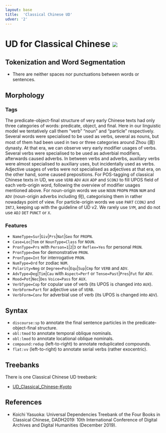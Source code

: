 ```yaml
---
layout: base
title:  'Classical Chinese UD'
udver: '2'
---
```

# UD for Classical Chinese <span class="flagspan"><img class="flag" src="../../flags/svg/LZH.svg" /></span>

## Tokenization and Word Segmentation

* There are neither spaces nor punctuations between words or sentences.

## Morphology

### Tags

The predicate-object-final structure of very early Chinese texts had only three categories of words: predicate, object, and final. Here in our linguistic model we tentatively call them “verb” “noun” and “particle” respectively. Several words were specialised to be used as verbs, several as nouns, but most of them had been used in two or three categories around Zhou (周) dynasty.
At that era, we can observe very early modifier usages of verbs. Several verbs were specialised to be used as adverbial modifiers, afterwards caused adverbs. In between verbs and adverbs, auxiliary verbs were almost specialised to auxiliary uses, but incidentally used as verbs. Adjective usages of verbs were not specialised as adjectives at that era, on the other hand, some caused prepositions.
For POS-tagging of classical Chinese texts in UD, we use `VERB` `ADV` `AUX` `ADP` and `SCONJ` to fill UPOS field of each verb-origin word, following the overview of modifier usages mentioned above. For noun-origin words we use `NOUN` `PROPN` `PRON` `NUM` and `ADV` (noun-origin adverbs including 何), categorising them in rather nowadays point of view. For particle-origin words we use `PART` `CCONJ` and `INTJ`, keeping up with the guideline of UD v2. We rarely use `SYM`, and do not use `ADJ` `DET` `PUNCT` or `X`.

### Features

* `NameType=Sur`|`Giv`|`Prs`|`Nat`|`Geo` for `PROPN`.
* `Case=Loc`|`Tem` or `NounType=Class` for `NOUN`.
* `PronType=Prs` with `Person=1`|`2`|`3` or `Reflex=Yes` for personal `PRON`.
* `PronType=Dem` for demonstrative `PRON`.
* `PronType=Int` for interrogative `PRON`.
* `NumType=Ord` for zodiac `NUM`.
* `Polarity=Neg` or `Degree=Pos`|`Equ`|`Sup`|`Cmp` for `VERB` and `ADV`.
* `AdvType=Deg`|`Tim`|`Cau` with `Aspect=Perf` or `Tense=Past`|`Pres`|`Fut` for `ADV`.
* `Mood=Pot`|`Nec`|`Des` `Voice=Pass` for `AUX`.
* `VerbType=Cop` for copular use of verb (its UPOS is changed into `AUX`).
* `VerbForm=Part` for adjective use of `VERB`.
* `VerbForm=Conv` for adverbial use of verb (its UPOS is changed into `ADV`).

## Syntax

* `discourse:sp` to annotate the final sentence particles in the predicate-object-final structure.
* `obl:tmod` to annotate temporal oblique nominals.
* `obl:lmod` to annotate locational oblique nominals.
* `compound:redup` (left-to-right) to annotate reduplicated compounds.
* `flat:vv` (left-to-right) to annotate serial verbs (rather exocentric).

## Treebanks

There is one Classical Chinese UD treebank:

* [UD_Classical_Chinese-Kyoto](../treebanks/lzh_kyoto/index.html)

## References

* Koichi Yasuoka: Universal Dependencies Treebank of the Four Books in Classical Chinese, DADH2019: 10th International Conference of Digital Archives and Digital Humanities (December 2019).
